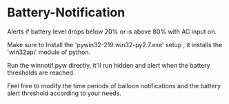 # Battery-Notification
Alerts if battery level drops below 20% or is above 80% with AC input on.

Make sure to Install the 'pywin32-219.win32-py2.7.exe' setup , it installs the 'win32api' module of python.

Run the winnotif.pyw directly, it'll run hidden and alert when the battery thresholds are reached. 

Feel free to modify the time periods of balloon notifications and the battery alert threshold according to your needs.
